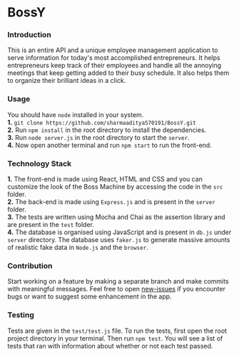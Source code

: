 # BossY  
### Introduction
This is an entire API and a unique employee management application to serve information for today's most accomplished entrepreneurs. It helps entrepreneurs keep track of their employees and handle all the annoying meetings that keep getting added to their busy schedule. It also helps them to organize their brilliant ideas in a click.  
### Usage  
You should have `node` installed in your system.  
**1.** `git clone https://github.com/sharmaaditya570191/BossY.git`  
**2.** Run `npm install` in the root directory to install the dependencies.  
**3.** Run `node server.js` in the root directory to start the `server`.  
**4.** Now open another terminal and run `npm start` to run the front-end.
### Technology Stack  
**1.** The front-end is made using React, HTML and CSS and you can customize the look of the Boss Machine by accessing the code in the `src` folder.  
**2.** The back-end is made using `Express.js` and is present in the `server` folder.  
**3.** The tests are written using Mocha and Chai as the assertion library and are present in the `test` folder.    
**4.** The database is organised using JavaScript and is present in `db.js` under `server` directory. The database uses `faker.js` to generate massive amounts of realistic fake data in `Node.js` and the `browser`.
### Contribution  
Start working on a feature by making a separate branch and make commits with meaningful messages. Feel free to open [new-issues](https://github.com/sharmaaditya570191/BossY/issues/new) if you encounter bugs or want to suggest some enhancement in the app.  
### Testing  
Tests are given in the `test/test.js` file. To run the tests, first open the root project directory in your terminal. Then run `npm test`. You will see a list of tests that ran with information about whether or not each test passed. 


